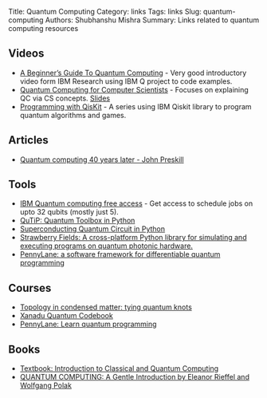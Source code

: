 Title: Quantum Computing
Category: links
Tags: links
Slug: quantum-computing
Authors: Shubhanshu Mishra
Summary: Links related to quantum computing resources

## Videos

* [A Beginner’s Guide To Quantum Computing](https://www.youtube.com/watch?v=JRIPV0dPAd4) - Very good introductory video form IBM Research using IBM Q project to code examples.
* [Quantum Computing for Computer Scientists](https://www.youtube.com/watch?v=F_Riqjdh2oM) - Focuses on explaining QC via CS concepts. [Slides](https://ahelwer.ca/files/qc-for-cs.pdf)
* [Programming with QisKit](https://www.youtube.com/playlist?list=PLOFEBzvs-Vvp2xg9-POLJhQwtVktlYGbY) - A series using IBM Qiskit library to program quantum algorithms and games.

## Articles

* [Quantum computing 40 years later - John Preskill](https://arxiv.org/abs/2106.10522)

## Tools

* [IBM Quantum computing free access](https://quantum-computing.ibm.com/) - Get access to schedule jobs on upto 32 qubits (mostly just 5). 
* [QuTiP: Quantum Toolbox in Python](https://qutip.org/docs/latest/index.html)
* [Superconducting Quantum Circuit in Python](https://www.sqcircuit.org/)
* [Strawberry Fields: A cross-platform Python library for simulating and executing programs on quantum photonic hardware.](https://strawberryfields.ai)
* [PennyLane: a software framework for differentiable quantum programming](https://pennylane.ai/)


## Courses

* [Topology in condensed matter: tying quantum knots](https://topocondmat.org/index.html)
* [Xanadu Quantum Codebook](https://codebook.xanadu.ai/)
* [PennyLane: Learn quantum programming](https://pennylane.ai/qml/)

## Books
* [Textbook: Introduction to Classical and Quantum Computing](http://www.thomaswong.net/#publications )
* [QUANTUM COMPUTING: A Gentle Introduction by Eleanor Rieffel and Wolfgang Polak](http://mmrc.amss.cas.cn/tlb/201702/W020170224608150244118.pdf)
